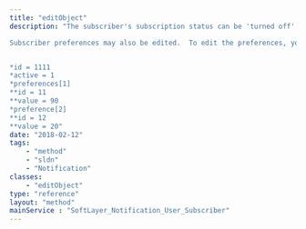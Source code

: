 ```yaml
---
title: "editObject"
description: "The subscriber's subscription status can be 'turned off' or 'turned on' if the subscription is not required. 

Subscriber preferences may also be edited.  To edit the preferences, you must pass in the id off the preferences to edit.  Here is an example of structure to pass in.  In this example, the structure will set the subscriber status to active and the threshold preference to 90 and the limit preference to 20 


*id = 1111
*active = 1
*preferences[1]
**id = 11
**value = 90
*preference[2]
**id = 12
**value = 20"
date: "2018-02-12"
tags:
    - "method"
    - "sldn"
    - "Notification"
classes:
    - "editObject"
type: "reference"
layout: "method"
mainService : "SoftLayer_Notification_User_Subscriber"
---
```

